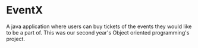 # EventX
A java application where users can buy tickets of the events they would like to be a part of. This was our second year's Object oriented programming's project. 

